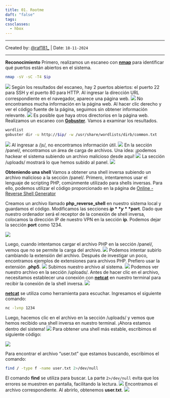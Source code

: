 ```yaml
---
title: 01. Rootme
daft: "false"
tags: 
cssclasses:
  - hbox
---
```

---
Created by: [@raf181_](https://github.com/raf181)  | Date: `18-11-2024`

---

**Reconocimiento**
Primero, realizamos un escaneo con **[nmap](https://www.kali.org/tools/nmap/)** para identificar qué puertos están abiertos en el sistema.
```Bash
nmap -sV -sC -T4 $ip
```

![](99.%20Inserts/Pasted%20image%2020241118175651.png)
Según los resultados del escaneo, hay 2 puertos abiertos: el puerto 22 para SSH y el puerto 80 para HTTP. Al ingresar la dirección URL correspondiente en el navegador, aparece una página web.
![](99.%20Inserts/Pasted%20image%2020241118175715.png)
No encontramos mucha información en la página web. Al hacer clic derecho y ver el código fuente de la página, seguimos sin obtener información relevante.
![](99.%20Inserts/Pasted%20image%2020241118175723.png)
Es posible que haya otros directorios en la página web. Realizamos un escaneo con **[Gobuster](https://www.kali.org/tools/gobuster/)**. Vamos a examinar los resultados.
```Bash
wordlist
gobuster dir -u http://$ip/ -w /usr/share/wordlists/dirb/common.txt
```

![](99.%20Inserts/Pasted%20image%2020241118175731.png)
Al ingresar a /js/, no encontramos información útil.
![](99.%20Inserts/Pasted%20image%2020241118175738.png)
En la sección /panel/, encontramos un área de carga de archivos. Una idea: ¡podemos hackear el sistema subiendo un archivo malicioso desde aquí!
![](99.%20Inserts/Pasted%20image%2020241118175744.png)
La sección /uploads/ mostrará lo que hemos subido al panel.
![](99.%20Inserts/Pasted%20image%2020241118175750.png)

**Obteniendo una shell**
Vamos a obtener una shell inversa subiendo un archivo malicioso a la sección /panel/. Primero, intentaremos usar el lenguaje de scripting PHP, comúnmente utilizado para shells inversas. Para ello, podemos utilizar el código proporcionado en la página de [Online - Reverse Shell Generator](https://www.revshells.com/)

Creamos un archivo llamado **php_reverse_shell** en nuestro sistema local y guardamos el código. Modificamos las secciones **$ip** y **$port**. Dado que nuestro ordenador será el receptor de la conexión de shell inversa, colocamos la dirección IP de nuestro VPN en la sección **ip**. Podemos dejar la sección **port** como 1234.

![](99.%20Inserts/Pasted%20image%2020241118175854.png)

Luego, cuando intentamos cargar el archivo PHP en la sección /panel/, vemos que no se permite la carga del archivo.
![](99.%20Inserts/Pasted%20image%2020241118175901.png)
Podemos intentar subirlo cambiando la extensión del archivo. Después de investigar un poco, encontramos ejemplos de extensiones para archivos PHP. Prefiero usar la extensión **.php5**.
![](99.%20Inserts/Pasted%20image%2020241118175911.png)
Subimos nuestro archivo al sistema.
![](99.%20Inserts/Pasted%20image%2020241118175926.png)
Podemos ver nuestro archivo en la sección /uploads/. Antes de hacer clic en el archivo, necesitamos establecer una conexión con **[netcat](https://www.kali.org/tools/nmap/#ncat)** en nuestro terminal para recibir la conexión de la shell inversa.
![](99.%20Inserts/Pasted%20image%2020241118175937.png)

**[netcat](https://www.kali.org/tools/nmap/#ncat)** se utiliza como herramienta para escuchar. Ingresamos el siguiente comando:

```bash
nc -lvnp 1234
```

Luego, hacemos clic en el archivo en la sección /uploads/ y vemos que hemos recibido una shell inversa en nuestro terminal. ¡Ahora estamos dentro del sistema!
![](99.%20Inserts/Pasted%20image%2020241118175952.png)
Para obtener una shell más estable, escribimos el siguiente código:

![](99.%20Inserts/Pasted%20image%2020241118180006.png)

Para encontrar el archivo “user.txt” que estamos buscando, escribimos el comando:

```bash
find / -type f -name user.txt 2>/dev/null
```

El comando **find** se utiliza para buscar. La parte `2>/dev/null` evita que los errores se muestren en pantalla, facilitando la lectura.
![](99.%20Inserts/Pasted%20image%2020241118180016.png)
Encontramos el archivo correspondiente. Al abrirlo, obtenemos **user.txt**.
![](99.%20Inserts/Pasted%20image%2020241118180024.png)